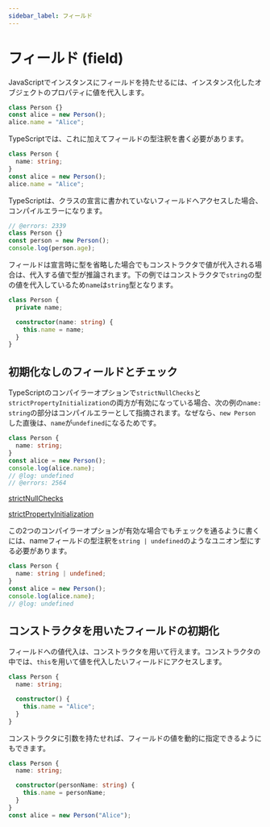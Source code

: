 ```yaml
---
sidebar_label: フィールド
---
```


# フィールド (field)

JavaScriptでインスタンスにフィールドを持たせるには、インスタンス化したオブジェクトのプロパティに値を代入します。

```js title="JavaScript"
class Person {}
const alice = new Person();
alice.name = "Alice";
```

TypeScriptでは、これに加えてフィールドの型注釈を書く必要があります。

```ts title="TypeScript"
class Person {
  name: string;
}
const alice = new Person();
alice.name = "Alice";
```

TypeScriptは、クラスの宣言に書かれていないフィールドへアクセスした場合、コンパイルエラーになります。

```ts title="TypeScript" twoslash
// @errors: 2339
class Person {}
const person = new Person();
console.log(person.age);
```

フィールドは宣言時に型を省略した場合でもコンストラクタで値が代入される場合は、代入する値で型が推論されます。下の例ではコンストラクタで`string`の型の値を代入しているため`name`は`string`型となります。

```ts
class Person {
  private name;

  constructor(name: string) {
    this.name = name;
  }
}
```

## 初期化なしのフィールドとチェック

TypeScriptのコンパイラーオプションで`strictNullChecks`と`strictPropertyInitialization`の両方が有効になっている場合、次の例の`name: string`の部分はコンパイルエラーとして指摘されます。なぜなら、`new Person`した直後は、`name`が`undefined`になるためです。

```ts twoslash
class Person {
  name: string;
}
const alice = new Person();
console.log(alice.name);
// @log: undefined
// @errors: 2564
```

[strictNullChecks](../../tsconfig/strictnullchecks.md)

[strictPropertyInitialization](../../tsconfig/strictpropertyinitialization.md)

この2つのコンパイラーオプションが有効な場合でもチェックを通るように書くには、nameフィールドの型注釈を`string | undefined`のようなユニオン型にする必要があります。

```ts twoslash
class Person {
  name: string | undefined;
}
const alice = new Person();
console.log(alice.name);
// @log: undefined
```

## コンストラクタを用いたフィールドの初期化

フィールドへの値代入は、コンストラクタを用いて行えます。コンストラクタの中では、`this`を用いて値を代入したいフィールドにアクセスします。

```ts title="TypeScript"
class Person {
  name: string;

  constructor() {
    this.name = "Alice";
  }
}
```

コンストラクタに引数を持たせれば、フィールドの値を動的に指定できるようにもできます。

```ts title="TypeScript"
class Person {
  name: string;

  constructor(personName: string) {
    this.name = personName;
  }
}
const alice = new Person("Alice");
```
